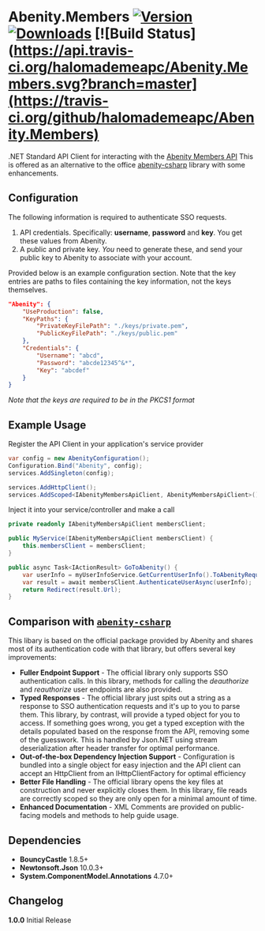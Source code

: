# Abenity.Members [![Version](https://img.shields.io/nuget/v/Abenity.Members)](https://www.nuget.org/packages/Abenity.Members/) [![Downloads](https://img.shields.io/nuget/dt/Abenity.Members)](https://www.nuget.org/packages/Abenity.Members/) [![Build Status](https://api.travis-ci.org/halomademeapc/Abenity.Members.svg?branch=master](https://travis-ci.org/github/halomademeapc/Abenity.Members)
.NET Standard API Client for interacting with the [Abenity Members API](https://abenity.com/developers/api/members)
This is offered as an alternative to the office [abenity-csharp](https://github.com/Abenity/abenity-csharp) library with some enhancements.

## Configuration
The following information is required to authenticate SSO requests.  
1. API credentials. Specifically: **username**, **password** and **key**. You get these values from Abenity.
2. A public and private key. _You_ need to generate these, and send your public key to Abenity to associate with your account.

Provided below is an example configuration section.  Note that the key entries are paths to files containing the key information, not the keys themselves.
```json
"Abenity": {
    "UseProduction": false,
    "KeyPaths": {
        "PrivateKeyFilePath": "./keys/private.pem",
        "PublicKeyFilePath": "./keys/public.pem"
    },
    "Credentials": {
        "Username": "abcd",
        "Password": "abcde12345^&*",
        "Key": "abcdef"
    }
}
```
*Note that the keys are required to be in the PKCS1 format*

## Example Usage
Register the API Client in your application's service provider
```csharp
var config = new AbenityConfiguration();
Configuration.Bind("Abenity", config);
services.AddSingleton(config);

services.AddHttpClient();
services.AddScoped<IAbenityMembersApiClient, AbenityMembersApiClient>();
```

Inject it into your service/controller and make a call
```csharp
private readonly IAbenityMembersApiClient membersClient;

public MyService(IAbenityMembersApiClient membersClient) {
    this.membersClient = membersClient;
}

public async Task<IActionResult> GoToAbenity() {
    var userInfo = myUserInfoService.GetCurrentUserInfo().ToAbenityRequest();
    var result = await membersClient.AuthenticateUserAsync(userInfo);
    return Redirect(result.Url);
}
```

## Comparison with [`abenity-csharp`](https://github.com/Abenity/abenity-csharp)
This libary is based on the official package provided by Abenity and shares most of its authentication code with that library, but offers several key improvements:
* **Fuller Endpoint Support** - The official library only supports SSO authentication calls.  In this library, methods for calling the *deauthorize* and *reauthorize* user endpoints are also provided.
* **Typed Responses** - The official library just spits out a string as a response to SSO authentication requests and it's up to you to parse them.  This library, by contrast, will provide a typed object for you to access.  If something goes wrong, you get a typed exception with the details populated based on the response from the API, removing some of the guesswork.  This is handled by Json.NET using stream deserialization after header transfer for optimal performance.  
* **Out-of-the-box Dependency Injection Support** - Configuration is bundled into a single object for easy injection and the API client can accept an HttpClient from an IHttpClientFactory for optimal efficiency
* **Better File Handling** - The official library opens the key files at construction and never explicitly closes them.  In this library, file reads are correctly scoped so they are only open for a minimal amount of time.
* **Enhanced Documentation** - XML Comments are provided on public-facing models and methods to help guide usage.  

## Dependencies
* **BouncyCastle** 1.8.5+
* **Newtonsoft.Json** 10.0.3+
* **System.ComponentModel.Annotations** 4.7.0+

## Changelog
**1.0.0** Initial Release